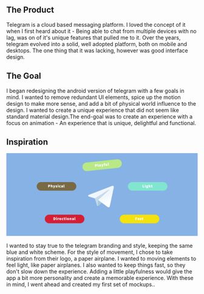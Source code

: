 ## The Product

Telegram is a cloud based messaging platform. I loved the concept of it when I first heard about it - Being able to chat from multiple devices with no lag, was on of it's unique features that pulled me to it. Over the years, telegram evolved into a solid, well adopted platform, both on mobile and desktops. The one thing that it was lacking, however was good interface design. 

## The Goal

I began redesigning the android version of telegram with a few goals in mind. I wanted to remove redundant UI elements, spice up the motion design to make more sense, and add a bit of physical world influence to the design. I wanted to create a unique experience that did not seem like standard material design.The end-goal was to create an experience with a focus on animation - An experience that is unique, delightful and functional.

## Inspiration

![Telegram Inspiration](assets/img/projects/telegram/inspiration-1.png)

I wanted to stay true to the telegram branding and style, keeping the same blue and white scheme. For the style of movement, I chose to take inspiration from their logo, a paper airplane. I wanted to moving elements to feel light, like paper airplanes. I also wanted to keep things fast, so they don't slow down the experience. Adding a little playfulness would give the app a bit more personality and create a memorable experience. With these in mind, I went ahead and created my first set of mockups..